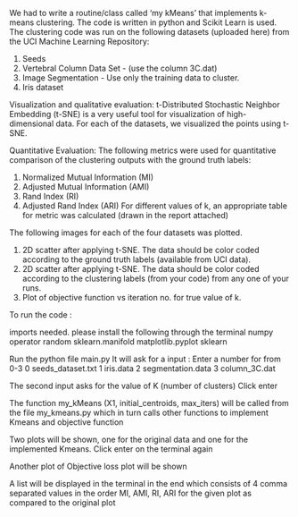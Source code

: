 We had to write a routine/class called ‘my kMeans’ that implements k-means clustering. The code is written in python and Scikit Learn is used. The clustering code was run on the following datasets (uploaded here) from the UCI Machine Learning Repository:
1. Seeds
2. Vertebral Column Data Set - (use the column 3C.dat)
3. Image Segmentation - Use only the training data to cluster.
4. Iris dataset

Visualization and qualitative evaluation:
t-Distributed Stochastic Neighbor Embedding (t-SNE) is a very useful tool for visualization of high-dimensional
data. For each of the datasets, we visualized the points using t-SNE.

Quantitative Evaluation:
The following metrics were used for quantitative comparison of the clustering outputs with the ground truth
labels:
1. Normalized Mutual Information (MI)
2. Adjusted Mutual Information (AMI)
3. Rand Index (RI)
4. Adjusted Rand Index (ARI)
For different values of k, an appropriate table for metric was calculated (drawn in the report attached)

The following images for each of the four datasets was plotted.
1. 2D scatter after applying t-SNE. The data should be color coded according to the ground truth labels
(available from UCI data).
2. 2D scatter after applying t-SNE. The data should be color coded according to the clustering labels
(from your code) from any one of your runs.
3. Plot of objective function vs iteration no. for true value of k.


To run the code :

imports needed. please install the following through the terminal
numpy
operator
random
sklearn.manifold
matplotlib.pyplot
sklearn

Run the python file main.py
It will ask for a input : Enter a number for from 0-3
0 seeds_dataset.txt
1 iris.data
2 segmentation.data
3 column_3C.dat

The second input asks for the value of K (number of clusters)
Click enter

The function my_kMeans (X1, initial_centroids, max_iters) will be called from the file my_kmeans.py
which in turn calls other functions to implement Kmeans and objective function

Two plots will be shown, one for the original data and one for the implemented Kmeans.
Click enter on the terminal again

Another plot of Objective loss plot will be shown

A list will be displayed in the terminal in the end which consists of 4 comma separated values in the order MI, AMI, RI, ARI for the given plot as compared to the original plot
